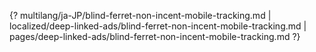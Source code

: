 {? multilang/ja-JP/blind-ferret-non-incent-mobile-tracking.md | localized/deep-linked-ads/blind-ferret-non-incent-mobile-tracking.md | pages/deep-linked-ads/blind-ferret-non-incent-mobile-tracking.md ?}
